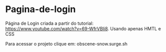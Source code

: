 # Pagina-de-login
Página de Login criada a partir do tutorial: https://www.youtube.com/watch?v=69-WfrVBli8. Usando apenas HMTL e CSS

Para acessar o projeto clique em: <a src="obscene-snow.surge.sh">obscene-snow.surge.sh</a>
